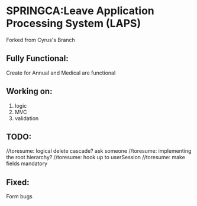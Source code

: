 # SPRINGCA:Leave Application Processing System (LAPS)

Forked from Cyrus's Branch
 
## Fully Functional:
Create for Annual and Medical are functional

## Working on:

  1. logic
  2. MVC
  3. validation
  
 ## TODO:
 
  //toresume: logical delete cascade? ask someone
  //toresume: implementing the root hierarchy?
  //toresume: hook up to userSession
  //toresume: make fields mandatory

## Fixed:
  Form bugs
